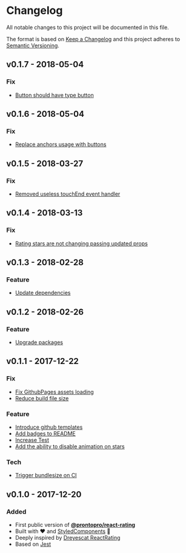 # Changelog
All notable changes to this project will be documented in this file.

The format is based on [Keep a Changelog](http://keepachangelog.com/en/1.0.0/)
and this project adheres to [Semantic Versioning](http://semver.org/spec/v2.0.0.html).

## v0.1.7 - 2018-05-04
### Fix
- [Button should have type button](https://github.com/ProntoPro/react-rating/issues/50)

## v0.1.6 - 2018-05-04
### Fix
- [Replace anchors usage with buttons](https://github.com/ProntoPro/react-rating/issues/46)

## v0.1.5 - 2018-03-27
### Fix
- [Removed useless touchEnd event handler](https://github.com/ProntoPro/react-rating/issues/36)

## v0.1.4 - 2018-03-13
### Fix
- [Rating stars are not changing passing updated props](https://github.com/ProntoPro/react-rating/issues/44)

## v0.1.3 - 2018-02-28
### Feature
- [Update dependencies](https://github.com/ProntoPro/react-rating/issues/41)

## v0.1.2 - 2018-02-26
### Feature
- [Upgrade packages](https://github.com/ProntoPro/react-rating/issues/37)

## v0.1.1 - 2017-12-22
### Fix
- [Fix GithubPages assets loading](https://github.com/ProntoPro/react-rating/issues/9)
- [Reduce build file size](https://github.com/ProntoPro/react-rating/issues/15)

### Feature
- [Introduce github templates](https://github.com/ProntoPro/react-rating/issues/5)
- [Add badges to README](https://github.com/ProntoPro/react-rating/issues/7)
- [Increase Test](https://github.com/ProntoPro/react-rating/issues/11)
- [Add the ability to disable animation on stars](https://github.com/ProntoPro/react-rating/issues/17)

### Tech
- [Trigger bundlesize on CI](https://github.com/ProntoPro/react-rating/issues/16)

## v0.1.0 - 2017-12-20
### Added
- First public version of [**@prontopro/react-rating**](https://www.npmjs.com/package/@prontopro/react-rating)
- Built with :heart: and [StyledComponents](https://github.com/styled-components/styled-components) 💅
- Deeply inspired by [Dreyescat ReactRating](https://github.com/dreyescat/react-rating/)
- Based on [Jest](https://facebook.github.io/jest/)
